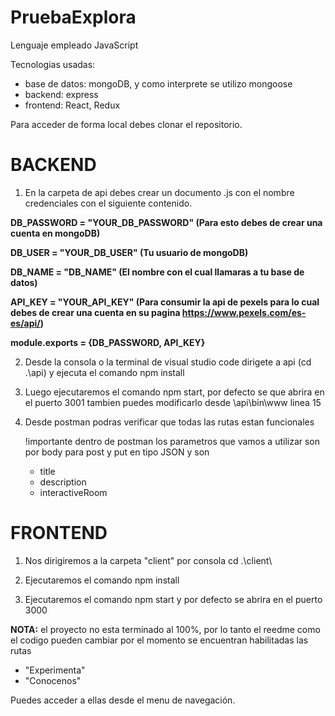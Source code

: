 # PruebaExplora

Lenguaje empleado JavaScript

Tecnologias usadas:
  - base de datos: mongoDB, y como interprete se utilizo mongoose
  - backend: express
  - frontend: React, Redux

Para acceder de forma local debes clonar el repositorio.

<h1>BACKEND</h1>

1. En la carpeta de api debes crear un documento .js con el nombre credenciales con el siguiente contenido.
  
  
  <b>DB_PASSWORD = "YOUR_DB_PASSWORD" (Para esto debes de crear una cuenta en mongoDB)
  
  DB_USER = "YOUR_DB_USER" (Tu usuario de mongoDB)

  DB_NAME = "DB_NAME" (El nombre con el cual llamaras a tu base de datos)
  
  API_KEY = "YOUR_API_KEY" (Para consumir la api de pexels para lo cual debes de crear una cuenta en su pagina https://www.pexels.com/es-es/api/)
  
  module.exports = {DB_PASSWORD, API_KEY}</b>
  
2. Desde la consola o la terminal de visual studio code dirigete a api (cd .\api\) y ejecuta el comando npm install

3. Luego ejecutaremos el comando npm start, por defecto se que abrira en el puerto 3001 tambien puedes modificarlo desde \api\bin\www linea 15

4. Desde postman podras verificar que todas las rutas estan funcionales
    
    !importante  dentro de postman los parametros que vamos a utilizar son por body para post y put en tipo JSON y son 
    - title
    - description
    - interactiveRoom

<h1>FRONTEND</h1>

1. Nos dirigiremos a la carpeta "client" por consola cd .\client\

2. Ejecutaremos el comando npm install

3. Ejecutaremos el comando npm start y por defecto se abrira en el puerto 3000

<b>NOTA:</b> el proyecto no esta terminado al 100%, por lo tanto el reedme como el codigo pueden cambiar por el momento se encuentran habilitadas las rutas

- "Experimenta"
- "Conocenos"

Puedes acceder a ellas desde el menu de navegación.



